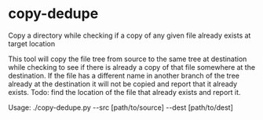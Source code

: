 # copy-dedupe
Copy a directory while checking if a copy of any given file already exists at target location

This tool will copy the file tree from source to the same tree at destination
while checking to see if there is already a copy of that file somewhere at the destination.
If the file has a different name in another branch of the tree already at the destination
it will not be copied and report that it already exists.
Todo: find the location of the file that already exists and report it.

Usage: ./copy-dedupe.py --src [path/to/source] --dest [path/to/dest]
